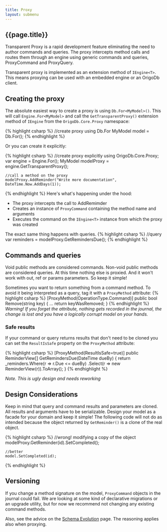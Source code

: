 ```yaml
---
title: Proxy
layout: submenu
---
```


## {{page.title}}
Transparent Proxy is a rapid development feature eliminating the need to author commands and queries. 
The proxy  intercepts method calls and routes them through an engine using generic commands and queries, ProxyCommand and ProxyQuery.

Transparent proxy is implemented as an extension method of `IEngine<T>`. This means proxying can be used with an embedded engine or an OrigoDb client.

## Creating the proxy

The absolute easiest way to create a proxy is using `Db.For<MyModel>()`. This will call `Engine.For<MyModel>` and call the `GetTransparentProxy()`
extension method of `IEngine` from the `OrigoDb.Core.Proxy` namespace:

{% highlight csharp %}
//create proxy using Db.For
MyModel model = Db.For<MyModel>();
{% endhighlight %}

Or you can create it explicitly:

{% highlight csharp %}
   //create proxy explicitly
    using OrigoDb.Core.Proxy;
    var engine = Engine.For<MyModel>();
    MyModel modelProxy = engine.GetTransparentProxy();

    //call a method on the proxy
    modelProxy.AddReminder("Write more documentation", DateTime.Now.AddDays(1));
{% endhighlight %}
Here's what's happening under the hood:

* The proxy intercepts the call to AddRemimder
* Creates an instance of `ProxyCommand` containing the method name and arguments
* Executes the command on the `IEngine<T>` instance from which the proxy was created

The exact same thing happens with queries.
{% highlight csharp %}
    //query
    var reminders = modelProxy.GetRemindersDue();
{% endhighlight %}
## Commands and queries
Void public methods are considered commands. Non-void public methods are considered queries.
At this time nothing else is proxied. And it won't work with out, ref or params parameters.
So keep it simple!


Sometimes you want to return something from a command method. To avoid it being interpreted as a query, tag it with a `ProxyMethod` attribute:
{% highlight csharp %}
    [ProxyMethod(OperationType.Command)]
    public bool Remove(string key)
    { 
       ...
       return keyWasRemoved; 
    }
{% endhighlight %}
_Warning! If you forget the attribute, nothing gets recorded in the journal, the change is lost and you have a logically corrupt model on your hands._

### Safe results
If your command or query returns results that don't need to be cloned you can set the `ResultIsSafe` property on the `ProxyMethod` attribute:

{% highlight csharp %}
    [ProxyMethod(ResultIsSafe=true)]
    public ReminderView[] GetRemindersDue(DateTime dueBy)
    {
       return _reminders.Where(r => r.Due <= dueBy)
          .Select(r => new ReminderView(r)).ToArray();
    }
{% endhighlight %}


_Note. This is ugly design and needs reworking_
##  Design Considerations
Keep in mind that query and command results and parameters are cloned. All results and arguments have to be serializable.
Design your model as a facade for your domain and keep it simple!
The following code will not do as intended because the object returned by `GetReminder()` is a clone of the real object.

{% highlight csharp %}
    //wrong! modifying a copy of the object
    modelProxy.GetReminder(id).SetCompleted();

    //better
    model.SetCompleted(id);
{% endhighlight %}
## Versioning
If you change a method signature on the model, `ProxyCommand` objects in the journal could fail.
We are looking at some kind of declarative migrations or an upgrade utility, but for now we recommend not changing any existing command methods.

Also, see the advice on the [Schema Evolution](/docs/schema-evolution) page. The reasoning applies also when proxying.

